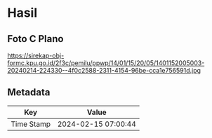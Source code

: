 # Hasil

## Foto C Plano

https://sirekap-obj-formc.kpu.go.id/2f3c/pemilu/ppwp/14/01/15/20/05/1401152005003-20240214-224330--4f0c2588-2311-4154-96be-cca1e756591d.jpg


## Metadata

| Key        | Value               |
| ---------- | ------------------- |
| Time Stamp | 2024-02-15 07:00:44 |



